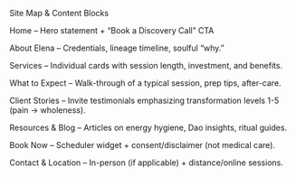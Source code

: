 Site Map & Content Blocks

Home – Hero statement + “Book a Discovery Call” CTA

About Elena – Credentials, lineage timeline, soulful “why.”

Services – Individual cards with session length, investment, and benefits.

What to Expect – Walk-through of a typical session, prep tips, after-care.

Client Stories – Invite testimonials emphasizing transformation levels 1-5 (pain → wholeness).

Resources & Blog – Articles on energy hygiene, Dao insights, ritual guides.

Book Now – Scheduler widget + consent/disclaimer (not medical care).

Contact & Location – In-person (if applicable) + distance/online sessions.
